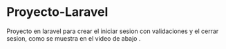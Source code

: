 # Proyecto-Laravel

Proyecto en laravel para crear el iniciar sesion con validaciones y el cerrar sesion,  como se muestra en el video de abajo .




